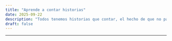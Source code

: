 ```yaml
---
title: "Aprende a contar historias"
date: 2025-09-22
description: "Todos tenemos historias que contar, el hecho de que no pareza interesante es por que no sabemos como contarlas."
draft: false
---
```

---

